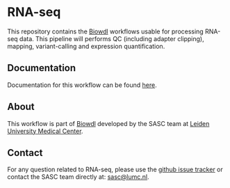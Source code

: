 # RNA-seq
This repository contains the [Biowdl](https://github.com/biowdl)
workflows usable for processing RNA-seq data. This pipeline will
performs QC (including adapter clipping), mapping, variant-calling
and expression quantification.

## Documentation
Documentation for this workflow can be
found [here](https://biowdl.github.io/RNA-seq/).

## About
This workflow is part of [Biowdl](https://github.com/biowdl) developed by the
SASC team at [Leiden University Medical Center](https://www.lumc.nl/).

## Contact
<p>
  <!-- Obscure e-mail address for spammers -->
For any question related to RNA-seq, please use the
<a href="https://github.com/biowdl/RNA-seq/issues">github issue tracker</a>
or contact the SASC team directly at: 
<a href="&#109;&#97;&#105;&#108;&#116;&#111;&#58;&#115;&#97;&#115;&#99;&#64;&#108;&#117;&#109;&#99;&#46;&#110;&#108;">
&#115;&#97;&#115;&#99;&#64;&#108;&#117;&#109;&#99;&#46;&#110;&#108;</a>.
</p>
